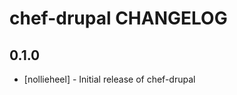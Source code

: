 chef-drupal CHANGELOG
=====================

0.1.0
-----
- [nollieheel] - Initial release of chef-drupal
